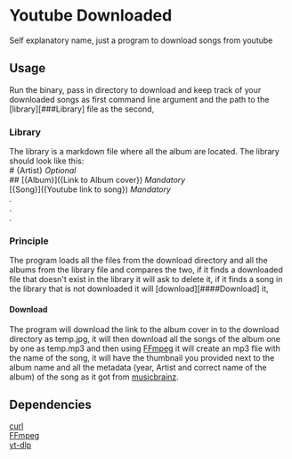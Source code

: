 # Youtube Downloaded
Self explanatory name, just a program to download songs from youtube

## Usage
Run the binary, pass in directory to download and keep track of your downloaded songs as first command line argument and the path to the [library][###Library] file as the second,

### Library
The library is a markdown file where all the album are located.
The library should look like this:  
\# \{Artist} *Optional*  
\## \[{Album}]({Link to Album cover}) *Mandatory*  
\[{Song}]({Youtube link to song}) *Mandatory*  
.  
.  
.  

### Principle
The program loads all the files from the download directory and all the albums from the library file and compares the two, if it finds a downloaded file that doesn't exist in the library it will ask to delete it, if it finds a song in the library that is not downloaded it will [download][####Download] it,
#### Download
The program will download the link to the album cover in to the download directory as temp.jpg, it will then download all the songs of the album one by one as temp.mp3 and then using [FFmpeg](https://github.com/FFmpeg/FFmpeg) it will create an mp3 flie with the name of the song, it will have the thumbnail you provided next to the album name and all the metadata (year, Artist and correct name of the album) of the song as it got from [musicbrainz](https://musicbrainz.org/). 

## Dependencies
[curl](https://github.com/curl/curl)  
[FFmpeg](https://github.com/FFmpeg/FFmpeg)  
[yt-dlp](https://github.com/yt-dlp/yt-dlp)  
